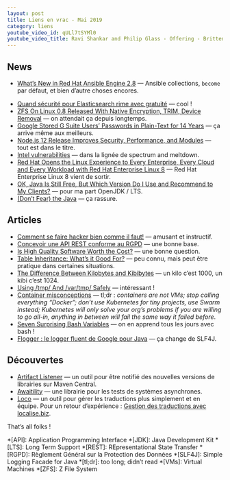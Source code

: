 ```yaml
---
layout: post
title: Liens en vrac - Mai 2019
category: liens
youtube_video_id: qULl7tSYMl0
youtube_video_title: Ravi Shankar and Philip Glass - Offering - Britten Sinfonia
---
```


## News

- [What’s New in Red Hat Ansible Engine 2.8](https://www.ansible.com/blog/whats-new-in-red-hat-ansible-engine-2.8)
  — Ansible collections, `become` par défaut, et bien d’autre choses encores.

* [Quand sécurité pour Elasticsearch rime avec gratuité](https://www.elastic.co/fr/blog/security-for-elasticsearch-is-now-free)
  — cool !
* [ZFS On Linux 0.8 Released With Native Encryption, TRIM, Device Removal](https://www.phoronix.com/scan.php?page=news_item&px=ZFS-On-Linux-0.8-Released)
  — on attendait ça depuis longtemps.
* [Google Stored G Suite Users’ Passwords in Plain-Text for 14 Years](https://thehackernews.com/2019/05/google-gsuite-plaintext-password.html)
  — ça arrive même aux meilleurs.
* [Node.js 12 Release Improves Security, Performance, and Modules](https://www.infoq.com/news/2019/05/nodejs-12-performance-modules/)
  — tout est dans le titre.
* [Intel vulnerabilities](https://www.ovh.com/blog/intel-vulnerabilities/)
  — dans la lignée de spectrum and meltdown.
* [Red Hat Opens the Linux Experience to Every Enterprise, Every Cloud and Every Workload with Red Hat Enterprise Linux 8](https://www.redhat.com/en/about/press-releases/red-hat-enterprise-linux-8-every-enterprise-every-cloud-every-workload)
  — Red Hat Enterprise Linux 8 vient de sortir.
* [OK, Java Is Still Free, But Which Version Do I Use and Recommend to My Clients?](https://dzone.com/articles/ok-java-is-still-free-but-which-version-do-i-use-a)
  — pour ma part OpenJDK / LTS.
* [(Don’t Fear) the Java](https://www.azul.com/dont-fear-the-java/)
  — ça rassure.

## Articles

- [Comment se faire hacker bien comme il faut!](https://www.youtube.com/watch?v=Aa6yeVHs2fI)
  — amusant et instructif.
- [Concevoir une API REST conforme au RGPD](https://blog.octo.com/concevoir-une-api-rest-conforme-au-rgpd/)
  — une bonne base.
- [Is High Quality Software Worth the Cost?](https://martinfowler.com/articles/is-quality-worth-cost.html)
  — une bonne question.
- [Table Inheritance: What’s it Good For?](http://ledgersmbdev.blogspot.com/2019/05/table-inheritance-whats-it-good-for.html)
  — peu connu, mais peut être pratique dans certaines situations.
- [The Difference Between Kilobytes and Kibibytes](https://danielmiessler.com/blog/the-difference-between-kilobytes-and-kibibytes/)
  — un kilo c’est 1000, un kibi c’est 1024.
- [Using /tmp/ And /var/tmp/ Safely](https://systemd.io/TEMPORARY_DIRECTORIES/)
  — intéressant !
- [Container misconceptions](https://blog.bejarano.io/container-misconceptions/)
  — tl;dr : _containers are not VMs; stop calling everything “Docker”; don’t use Kubernetes for tiny projects, use Swarm
  instead; Kubernetes will only solve your org’s problems if you are willing to go all-in, anything in between will fail
  the same way it failed before_.
- [Seven Surprising Bash Variables](https://zwischenzugs.com/2019/05/11/seven-surprising-bash-variables/)
  — on en apprend tous les jours avec bash !
- [Flogger : le logger fluent de Google pour Java](https://blog.engineering.publicissapient.fr/2019/05/02/flogger-le-logger-fluent-de-google-pour-java/)
  — ça change de SLF4J.

## Découvertes

- [Artifact Listener](https://www.artifact-listener.org)
  — un outil pour être notifié des nouvelles versions de librairies sur Maven Central.
- [Awaitility](https://github.com/awaitility/awaitility)
  — une librairie pour les tests de systèmes asynchrones.
- [Loco](https://localise.biz/)
  — un outil pour gérer les traductions plus simplement et en équipe. Pour un retour d’expérience :
  [Gestion des traductions avec localise.biz](https://blog.eleven-labs.com/fr/gestion-des-traductions-avec-localise.biz/).

That’s all folks !

<!-- prettier-ignore-start -->
*[API]: Application Programming Interface
*[JDK]: Java Development Kit
*[LTS]: Long Term Support
*[REST]: REpresentational State Transfer
*[RGPD]: Règlement Général sur la Protection des Données
*[SLF4J]: Simple Logging Facade for Java
*[tl;dr]: too long; didn’t read
*[VMs]: Virtual Machines
*[ZFS]: Z File System
<!-- prettier-ignore-end -->
